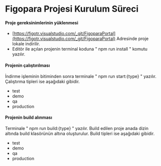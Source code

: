 # Figopara Projesi Kurulum Süreci

#### Proje gereksinimlerinin yüklenmesi
 - [https://figotr.visualstudio.com/_git/FigoparaPortal](https://figotr.visualstudio.com/_git/FigoparaPortal) Adresinde proje lokale indirilir.
 - Editör ile açılan projenin terminal koduna " npm run install " komutu yazılır.

#### Projenin çalıştırılması
İndirme işleminin bitiminden sonra terminale " npm run start:{type} " yazılır.
Çalıştırma tipleri ise aşağıdaki gibidir.
 - test
 - demo
 - qa
 - production

#### Projenin build alınması
Terminale " npm run build:{type} " yazılır.
Build edilen proje anada dizin altında build klasörünün altına oluşturulur.
Build tipleri ise aşağıdaki gibidir.
 - test
 - demo
 - qa
 - production